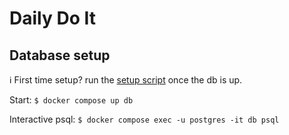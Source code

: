 # Daily Do It

## Database setup

ℹ️ First time setup? run the [setup script](/db/setup.js) once the db is up.

Start: `$ docker compose up db`

Interactive psql: `$ docker compose exec -u postgres -it db psql`
